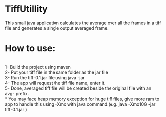 # TiffUtillity
This small java application calculates the average over all the frames in a tiff file and generates a single output averaged frame.
</br>
<h1>How to use:</h1>
</br>
1- Build the project using maven
</br>
2- Put your tiff file in the same folder as the jar file
</br>
3- Run the tiff-0.1.jar file using java -jar
</br>
4- The app will request the tiff file name, enter it.
</br>
5- Done, averaged tiff file will be created beside the original file with an avg- prefix.
</br>
* You may face heap memory exception for huge tiff files, give more ram to app to handle this using -Xmx with java command.(e.g. java -Xmx10G -jar tiff-0.1.jar )  
